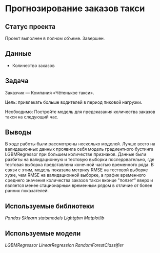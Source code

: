# Прогнозирование заказов такси

## Статус проекта
Проект выполнен в полном объеме. Завершен.

## Данные

- Количество заказов

## Задача

Заказчик — Компания «Чётенькое такси».

Цель: привлекать больше водителей в период пиковой нагрузки.

Необходимо: Постройте модель для предсказания количества заказов такси на следующий час.

## Выводы
В ходе работы были рассмотрены несколько моделей.
Лучше всего на валидационных данных проявила себя модель градиентного бустинга LGBMRegressor при большем количестве признаков.
Данные были разбиты на валидационную и тестовую выборки последовательно, где тестовая выборка представлена конечной частью временного ряда.
В связи с этим, модель показала метрику RMSE на тестовой выборке хуже, чем RMSE на валидационной выборке, а график временного среднего значения количества заказов такси вконце "ползет" вверх и является менее стационарным временным рядом в отличие от более ранних показателей.

## Используемые библиотеки
*Pandas*
*Sklearn*
*statsmodels*
*Lightgbm*
*Matplotlib*

## Используемые модели
*LGBMRegressor*
*LinearRegression*
*RandomForestClassifier*